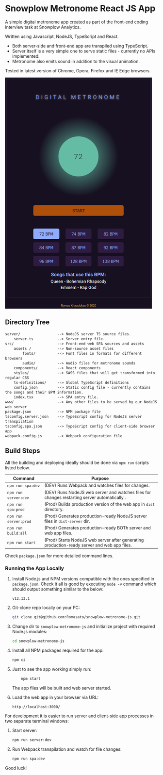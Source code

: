 # Snowplow Metronome React JS App
A simple digital metronome app created as part of the front-end coding interview task at Snowplow Analytics.

Written using Javascript, NodeJS, TypeScript and React.
* Both server-side and front-end app are transpiled using TypeScript.
* Server itself is a very simple one to serve static files - currently no APIs implemented.
* Metronome also emits sound in addition to the visual animation.  

Tested in latest version of Chrome, Opera, Firefox and IE Edge browsers.

![App screenshot](/docs/app_screenshot.png?raw=true "The app as seen in browser")

## Directory Tree

```
server/                 --> NodeJS server TS source files.
    server.ts           --> Server entry file.
src/                    --> Front-end web SPA sources and assets
    assets /            --> Non-source asset files
        fonts/          --> Font files in formats for different browsers
        audio/          --> Audio files for metronome sounds
    components/         --> React components
    styles/             --> SASS files that will get transformed into regular CSS
    ts-definitions/     --> Global TypeScript definitions
    config.json         --> Static config file - currently contains the songs and their BPM information.
    index.tsx           --> SPA entry file.
www/                    --> Any other files to be served by our NodeJS web server
package.json            --> NPM package file
tsconfig.server.json    --> TypeScript config for NodeJS server transpilation
tsconfig.spa.json       --> TypeScript config for client-side browser app
webpack.config.js       --> Webpack configuration file 
```

## Build Steps
All the building and deploying ideally should be done via `npm run` scripts listed below.

| Command                       | Purpose                               |      
|-------------------------------|---------------------------------------|
| `npm run spa:dev`             | (DEV) Runs Webpack and watches files for changes. |
| `npm run server:dev`          | (DEV) Runs NodeJS web server and watches files for changes restarting server automatically . |
| `npm run spa:prod`            | (Prod) Builds production version of the web app in `dist` directory. |
| `npm run server:prod`         | (Prod) Generates production-ready NodeJS server files in `dist-server` dir. |
| `npm run build:all`           | (Prod) Generates production-ready BOTh server and web app files. |
| `npm run start`               | (Prod) Starts NodeJS web server after generating production-ready server and web app files. |

Check `package.json` for more detailed command lines.

### Running the App Locally
1. Install Node.js and NPM versions compatible with the ones specified in `package.json`. Check it all is good by executing `node -v` command which should output something similar to the below:
    ```
    v12.13.1
    ```
1. Git-clone  repo locally on your PC:
    ```bash
    git clone git@github.com:Romasato/snowplow-metronome-js.git
    ```
1. Change dir to `snowplow-metronome-js` and initialize project with required Node.js modules:
   
   ```bash
   cd snowplow-metronome-js
   ```
1. Install all NPM packages required for the app:
   ```bash
   npm ci
   ```
1. Just to see the app working simply run:
   ```bash
       npm start
   ```
   The app files will be built and web server started.
1. Load the web app in your browser via URL:
    ```
    http://localhost:3000/
    ```

For development it is easier to run server and client-side app processes in two separate terminal windows:
1. Start server:
    ```bash
    npm run server:dev
    ```
1. Run Webpack transpilation and watch for file changes:
    ```bash
    npm run spa:dev
    ```

Good luck!
